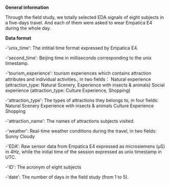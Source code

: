 **General information**

Through the field study, we totally selected EDA signals of eight subjects in a five-days travel. And each of them were asked to wear Empatica E4 during the whole day.

**Data format**

-'unix_time': The intitial time format expressed by Empatica E4.

-'second_time': Beijing time in milliseconds corresponding to the unix timestamp.

-'tourism_experience': 	tourism experiences which contains attraction attributes and individual activities., in two fields：
			Natural experience (attraction_type: Natural Scenery, Experience with insects & animals)
			Social experience (attraction_type: Culture Experience, Shopping)
											 
-'attraction_type': 	The types of attractions they belongs to, in four fields:
			Natural Scenery
			Experience with insects & animals
			Culture Experience
			Shopping

-'attraction_name': The names of attractions subjects visited.

-'weather': 	Real-time weather conditions during the travel, in two fields:
		Sunny
		Cloudy

-'EDA': Raw sensor data from Empatica E4 expressed as microsiemens (μS) in 4Hz, while the initial time of the session  expressed as unix timestamp in UTC.

-'ID': The acronym of eight subjects

-'date': The number of days in the field study (from 1 to 5).
